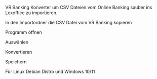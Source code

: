 VR Banking Konverter um CSV Dateien vom Online Banking sauber ins Lexoffice zu importieren.

In den Importordner die CSV Datei vom VR Banking kopieren

Programm öffnen

Auswählen

Konvertieren 

Speichern


Für Linux Debian Distro und Windows 10/11
